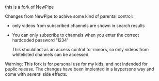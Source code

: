 this is a fork of NewPipe

Changes from NewPipe to achive some kind of parental control:

- only videos from subscribed channels are shown in search results
- You can only subscribe to channels when you enter the correct hardcoded password '1234'

  This should act as an access control for minors, so only videos from whitelisted channels can be accessed.

Warning:
  This fork is for personal use for my kids, and not indended for puplic release.
  The changes have been implented in a laypersons way and come with several side effects.

  
